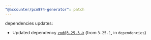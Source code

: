 ```yaml
---
"@accounter/pcn874-generator": patch
---
```

dependencies updates:
  - Updated dependency [`zod@3.25.3` ↗︎](https://www.npmjs.com/package/zod/v/3.25.3) (from `3.25.1`, in `dependencies`)
